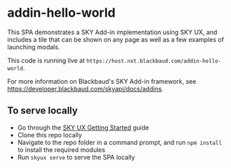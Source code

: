 # addin-hello-world

This SPA demonstrates a SKY Add-in implementation using SKY UX, and includes a tile that can be shown on any page as well as a few examples
of launching modals.

This code is running live at `https://host.nxt.blackbaud.com/addin-hello-world`.

For more information on Blackbaud's SKY Add-in framework, see https://developer.blackbaud.com/skyapi/docs/addins.

## To serve locally

- Go through the <a href="https://developer.blackbaud.com/skyux/learn/get-started" target="_blank">SKY UX Getting Started</a> guide
- Clone this repo locally
- Navigate to the repo folder in a command prompt, and run `npm install` to install the required modules
- Run `skyux serve` to serve the SPA locally
